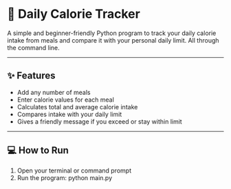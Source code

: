  # 🥗 Daily Calorie Tracker
A simple and beginner-friendly Python program to track your daily calorie intake from meals and compare it with your personal daily limit. All through the command line.

---

 ## ✨ Features
- Add any number of meals
- Enter calorie values for each meal
- Calculates total and average calorie intake
- Compares intake with your daily limit
- Gives a friendly message if you exceed or stay within limit

---

## 💻 How to Run
1. Open your terminal or command prompt
2. Run the program: python main.py
